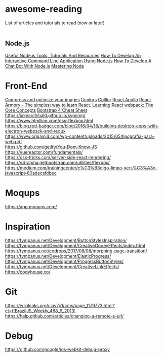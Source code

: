 # awesome-reading
List of articles and tutorials to read (now or later)
<br><br>
<h2>Node.js</h2>

[Useful Node.js Tools, Tutorials And Resources](https://www.smashingmagazine.com/2011/09/useful-node-js-tools-tutorials-and-resources/)
[How To Develop An Interactive Command Line Application Using Node.js](https://www.smashingmagazine.com/2017/03/interactive-command-line-application-node-js/)
[How To Develop A Chat Bot With Node.js](https://www.smashingmagazine.com/2016/10/how-to-develop-a-chat-bot-with-node-js/)
[Mastering Node](http://visionmedia.github.io/masteringnode/)

# Front-End
[Compress and optimize your images](https://compressor.io/compress)
[Coolors](https://coolors.co/)
[Colllor](http://colllor.com)
[React Apollo](http://dev.apollodata.com/react/)
[React Armory - The simplest way to learn React.](https://reactarmory.com)
[Learning React](http://www.react.express)
[webpack: The Core Concepts](http://webpack.academy/p/the-core-concepts)
[Bootstrap 4 Cheat Sheet](https://hackerthemes.com/bootstrap-cheatsheet/)
https://jakearchibald.github.io/svgomg/ <br>
https://www.htmllion.com/css-flexbox.html <br>
https://blog.red-badger.com/blog/2016/04/18/building-desktop-apps-with-electron-webpack-and-redux <br>
https://www.origamid.com/wp-content/uploads/2015/05/tipografia-para-web.pdf <br>
https://github.com/getify/You-Dont-Know-JS <br>
https://vuereactor.com/fundamentals/ <br>
https://css-tricks.com/server-side-react-rendering/ <br>
https://v4-alpha.getbootstrap.com/utilities/flexbox/ <br>
https://medium.com/trainingcenter/c%C3%B3digo-limpo-vers%C3%A3o-javascript-80adecafdbec

# Moqups
https://app.moqups.com/

# Inspiration
https://tympanus.net/Development/ButtonStylesInspiration/
https://tympanus.net/Development/CreativeGooeyEffects/index.html
https://tympanus.net/codrops/2017/08/08/morphing-page-transition/
https://tympanus.net/Development/ElasticProgress/
https://tympanus.net/Development/ProgressButtonStyles/
https://tympanus.net/Development/CreativeLinkEffects/
https://codyhouse.co/

# Git
https://wikileaks.org/ciav7p1/cms/page_1179773.html?ct=t(BrazilJS_Weekly_468_9_2013) <br>
https://help.github.com/articles/changing-a-remote-s-url/

# Debug
https://github.com/google/ios-webkit-debug-proxy

